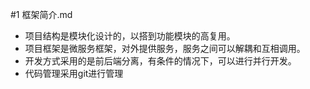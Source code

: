 #1 框架简介.md
* 项目结构是模块化设计的，以搭到功能模块的高复用。
* 项目框架是微服务框架，对外提供服务，服务之间可以解耦和互相调用。
* 开发方式采用的是前后端分离，有条件的情况下，可以进行并行开发。
* 代码管理采用git进行管理